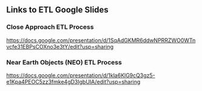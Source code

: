 ## Links to ETL Google Slides

### Close Approach ETL Process

https://docs.google.com/presentation/d/1SqAdGKMR6ddwNPRRZWO0WTnvcfe31EBPsCOXno3e3tY/edit?usp=sharing

### Near Earth Objects (NEO) ETL Process

https://docs.google.com/presentation/d/1kla6KlG9cQ3gz5-e1Kpa4PEOC5zz3fmke4gD3IgbUIA/edit?usp=sharing
